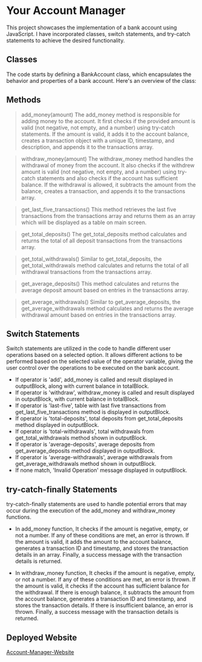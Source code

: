 # Your Account Manager

This project showcases the implementation of a bank account using JavaScript. I have incorporated classes, switch statements, and try-catch statements to achieve the desired functionality.

## Classes
The code starts by defining a BankAccount class, which encapsulates the behavior and properties of a bank account. Here's an overview of the class:

## Methods

> add_money(amount)
The add_money method is responsible for adding money to the account. It first checks if the provided amount is valid (not negative, not empty, and a number) using try-catch statements. If the amount is valid, it adds it to the account balance, creates a transaction object with a unique ID, timestamp, and description, and appends it to the transactions array.

> withdraw_money(amount)
The withdraw_money method handles the withdrawal of money from the account. It also checks if the withdrew amount is valid (not negative, not empty, and a number) using try-catch statements and also checks if the account has sufficient balance. If the withdrawal is allowed, it subtracts the amount from the balance, creates a transaction, and appends it to the transactions array.

> get_last_five_transactions()
This method retrieves the last five transactions from the transactions array and returns them as an array which will be displayed as a table on main screen.

> get_total_deposits()
The get_total_deposits method calculates and returns the total of all deposit transactions from the transactions array.

> get_total_withdrawals()
Similar to get_total_deposits, the get_total_withdrawals method calculates and returns the total of all withdrawal transactions from the transactions array.

> get_average_deposits()
This method calculates and returns the average deposit amount based on entries in the transactions array.

> get_average_withdrawals()
Similar to get_average_deposits, the get_average_withdrawals method calculates and returns the average withdrawal amount based on entries in the transactions array.


## Switch Statements
Switch statements are utilized in the code to handle different user operations based on a selected option. It allows different actions to be performed based on the selected value of the operator variable, giving the user control over the operations to be executed on the bank account.

* If operator is 'add', add_money is called and result displayed in outputBlock, along with current balance in totalBlock.
* If operator is 'withdraw', withdraw_money is called and result displayed in outputBlock, with current balance in totalBlock.
* If operator is 'last-five', table with last five transactions from get_last_five_transactions method is displayed in outputBlock.
* If operator is 'total-deposits', total deposits from get_total_deposits method displayed in outputBlock.
* If operator is 'total-withdrawals', total withdrawals from get_total_withdrawals method shown in outputBlock.
* If operator is 'average-deposits', average deposits from get_average_deposits method displayed in outputBlock.
* If operator is 'average-withdrawals', average withdrawals from get_average_withdrawals method shown in outputBlock.
* If none match, 'Invalid Operation' message displayed in outputBlock.

## try-catch-finally Statements
try-catch-finally statements are used to handle potential errors that may occur during the execution of the add_money and withdraw_money functions.

* In add_money function, It checks if the amount is negative, empty, or not a number. If any of these conditions are met, an error is thrown. If the amount is valid, it adds the amount to the account balance, generates a transaction ID and timestamp, and stores the transaction details in an array. Finally, a success message with the transaction details is returned.

* In withdraw_money function, It checks if the amount is negative, empty, or not a number. If any of these conditions are met, an error is thrown. If the amount is valid, it checks if the account has sufficient balance for the withdrawal. If there is enough balance, it subtracts the amount from the account balance, generates a transaction ID and timestamp, and stores the transaction details. If there is insufficient balance, an error is thrown. Finally, a success message with the transaction details is returned.

## Deployed Website
<a href="https://anish-account-manager-bounty.netlify.app" target="_blank">Account-Manager-Website</a>

